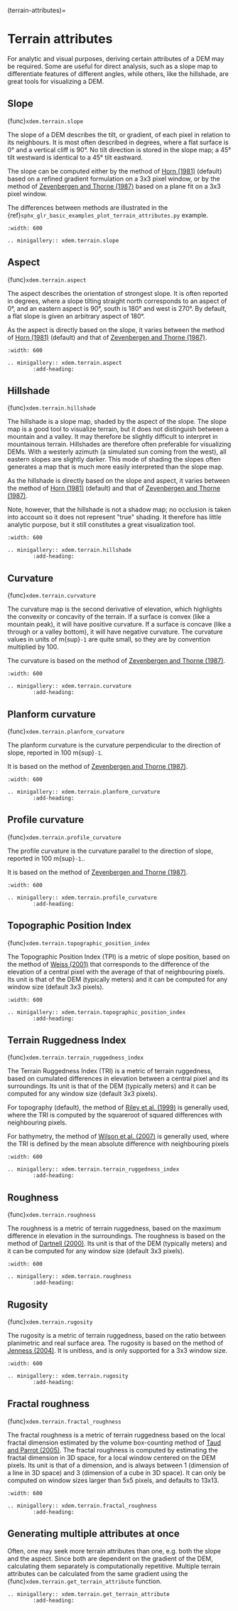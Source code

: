 (terrain-attributes)=

# Terrain attributes

For analytic and visual purposes, deriving certain attributes of a DEM may be required.
Some are useful for direct analysis, such as a slope map to differentiate features of different angles, while others, like the hillshade, are great tools for visualizing a DEM.

## Slope

{func}`xdem.terrain.slope`

The slope of a DEM describes the tilt, or gradient, of each pixel in relation to its neighbours.
It is most often described in degrees, where a flat surface is 0° and a vertical cliff is 90°.
No tilt direction is stored in the slope map; a 45° tilt westward is identical to a 45° tilt eastward.

The slope can be computed either by the method of [Horn (1981)](http://dx.doi.org/10.1109/PROC.1981.11918) (default)
based on a refined gradient formulation on a 3x3 pixel window, or by the method of [Zevenbergen and Thorne (1987)](http://dx.doi.org/10.1002/esp.3290120107) based on a plane fit on a 3x3 pixel window.

The differences between methods are illustrated in the {ref}`sphx_glr_basic_examples_plot_terrain_attributes.py`
example.

```{image} basic_examples/images/sphx_glr_plot_terrain_attributes_001.png
:width: 600
```

```{eval-rst}
.. minigallery:: xdem.terrain.slope
```

## Aspect

{func}`xdem.terrain.aspect`

The aspect describes the orientation of strongest slope.
It is often reported in degrees, where a slope tilting straight north corresponds to an aspect of 0°, and an eastern
aspect is 90°, south is 180° and west is 270°. By default, a flat slope is given an arbitrary aspect of 180°.

As the aspect is directly based on the slope, it varies between the method of [Horn (1981)](http://dx.doi.org/10.1109/PROC.1981.11918) (default) and that of [Zevenbergen and Thorne (1987)](http://dx.doi.org/10.1002/esp.3290120107).

```{image} basic_examples/images/sphx_glr_plot_terrain_attributes_002.png
:width: 600
```

```{eval-rst}
.. minigallery:: xdem.terrain.aspect
        :add-heading:
```

## Hillshade

{func}`xdem.terrain.hillshade`

The hillshade is a slope map, shaded by the aspect of the slope.
The slope map is a good tool to visualize terrain, but it does not distinguish between a mountain and a valley.
It may therefore be slightly difficult to interpret in mountainous terrain.
Hillshades are therefore often preferable for visualizing DEMs.
With a westerly azimuth (a simulated sun coming from the west), all eastern slopes are slightly darker.
This mode of shading the slopes often generates a map that is much more easily interpreted than the slope map.

As the hillshade is directly based on the slope and aspect, it varies between the method of [Horn (1981)](http://dx.doi.org/10.1109/PROC.1981.11918) (default) and that of [Zevenbergen and Thorne (1987)](http://dx.doi.org/10.1002/esp.3290120107).

Note, however, that the hillshade is not a shadow map; no occlusion is taken into account so it does not represent "true" shading.
It therefore has little analytic purpose, but it still constitutes a great visualization tool.

```{image} basic_examples/images/sphx_glr_plot_terrain_attributes_003.png
:width: 600
```

```{eval-rst}
.. minigallery:: xdem.terrain.hillshade
        :add-heading:
```

## Curvature

{func}`xdem.terrain.curvature`

The curvature map is the second derivative of elevation, which highlights the convexity or concavity of the terrain.
If a surface is convex (like a mountain peak), it will have positive curvature.
If a surface is concave (like a through or a valley bottom), it will have negative curvature.
The curvature values in units of m{sup}`-1` are quite small, so they are by convention multiplied by 100.

The curvature is based on the method of [Zevenbergen and Thorne (1987)](http://dx.doi.org/10.1002/esp.3290120107).

```{image} basic_examples/images/sphx_glr_plot_terrain_attributes_004.png
:width: 600
```

```{eval-rst}
.. minigallery:: xdem.terrain.curvature
        :add-heading:
```

## Planform curvature

{func}`xdem.terrain.planform_curvature`

The planform curvature is the curvature perpendicular to the direction of slope, reported in 100 m{sup}`-1`.

It is based on the method of [Zevenbergen and Thorne (1987)](http://dx.doi.org/10.1002/esp.3290120107).

```{image} basic_examples/images/sphx_glr_plot_terrain_attributes_005.png
:width: 600
```

```{eval-rst}
.. minigallery:: xdem.terrain.planform_curvature
        :add-heading:
```

## Profile curvature

{func}`xdem.terrain.profile_curvature`

The profile curvature is the curvature parallel to the direction of slope, reported in 100 m{sup}`-1`..

It is based on the method of [Zevenbergen and Thorne (1987)](http://dx.doi.org/10.1002/esp.3290120107).

```{image} basic_examples/images/sphx_glr_plot_terrain_attributes_006.png
:width: 600
```

```{eval-rst}
.. minigallery:: xdem.terrain.profile_curvature
        :add-heading:
```

## Topographic Position Index

{func}`xdem.terrain.topographic_position_index`

The Topographic Position Index (TPI) is a metric of slope position, based on the method of [Weiss (2001)](http://www.jennessent.com/downloads/TPI-poster-TNC_18x22.pdf) that corresponds to the difference of the elevation of a central
pixel with the average of that of neighbouring pixels. Its unit is that of the DEM (typically meters) and it can be
computed for any window size (default 3x3 pixels).

```{image} basic_examples/images/sphx_glr_plot_terrain_attributes_007.png
:width: 600
```

```{eval-rst}
.. minigallery:: xdem.terrain.topographic_position_index
        :add-heading:
```

## Terrain Ruggedness Index

{func}`xdem.terrain.terrain_ruggedness_index`

The Terrain Ruggedness Index (TRI) is a metric of terrain ruggedness, based on cumulated differences in elevation between
a central pixel and its surroundings. Its unit is that of the DEM (typically meters) and it can be computed for any
window size (default 3x3 pixels).

For topography (default), the method of [Riley et al. (1999)](http://download.osgeo.org/qgis/doc/reference-docs/Terrain_Ruggedness_Index.pdf) is generally used, where the TRI is computed by the squareroot of squared differences with
neighbouring pixels.

For bathymetry, the method of [Wilson et al. (2007)](http://dx.doi.org/10.1080/01490410701295962) is generally used,
where the TRI is defined by the mean absolute difference with neighbouring pixels

```{image} basic_examples/images/sphx_glr_plot_terrain_attributes_008.png
:width: 600
```

```{eval-rst}
.. minigallery:: xdem.terrain.terrain_ruggedness_index
        :add-heading:
```

## Roughness

{func}`xdem.terrain.roughness`

The roughness is a metric of terrain ruggedness, based on the maximum difference in elevation in the surroundings.
The roughness is based on the method of [Dartnell (2000)](http://dx.doi.org/10.14358/PERS.70.9.1081). Its unit is that of the DEM (typically meters) and it can be computed for any window size (default 3x3 pixels).

```{image} basic_examples/images/sphx_glr_plot_terrain_attributes_009.png
:width: 600
```

```{eval-rst}
.. minigallery:: xdem.terrain.roughness
        :add-heading:
```

## Rugosity

{func}`xdem.terrain.rugosity`

The rugosity is a metric of terrain ruggedness, based on the ratio between planimetric and real surface area. The
rugosity is based on the method of [Jenness (2004)](<https://doi.org/10.2193/0091-7648(2004)032[0829:CLSAFD]2.0.CO;2>).
It is unitless, and is only supported for a 3x3 window size.

```{image} basic_examples/images/sphx_glr_plot_terrain_attributes_010.png
:width: 600
```

```{eval-rst}
.. minigallery:: xdem.terrain.rugosity
        :add-heading:
```

## Fractal roughness

{func}`xdem.terrain.fractal_roughness`

The fractal roughness is a metric of terrain ruggedness based on the local fractal dimension estimated by the volume
box-counting method of [Taud and Parrot (2005)](https://doi.org/10.4000/geomorphologie.622).
The fractal roughness is computed by estimating the fractal dimension in 3D space, for a local window centered on the
DEM pixels. Its unit is that of a dimension, and is always between 1 (dimension of a line in 3D space) and 3
(dimension of a cube in 3D space). It can only be computed on window sizes larger than 5x5 pixels, and defaults to 13x13.

```{image} basic_examples/images/sphx_glr_plot_terrain_attributes_011.png
:width: 600
```

```{eval-rst}
.. minigallery:: xdem.terrain.fractal_roughness
        :add-heading:
```

## Generating multiple attributes at once

Often, one may seek more terrain attributes than one, e.g. both the slope and the aspect.
Since both are dependent on the gradient of the DEM, calculating them separately is computationally repetitive.
Multiple terrain attributes can be calculated from the same gradient using the {func}`xdem.terrain.get_terrain_attribute` function.

```{eval-rst}
.. minigallery:: xdem.terrain.get_terrain_attribute
        :add-heading:
```
